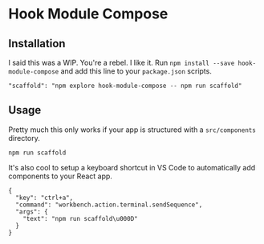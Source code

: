 
# Hook Module Compose

## Installation

I said this was a WIP. You're a rebel. I like it. Run `npm install --save hook-module-compose` and add this line to your `package.json` scripts.

```
"scaffold": "npm explore hook-module-compose -- npm run scaffold"
```

## Usage

Pretty much this only works if your app is structured with a `src/components` directory.

```
npm run scaffold
```

It's also cool to setup a keyboard shortcut in VS Code to automatically add components to your React app.

```
{
  "key": "ctrl+a",
  "command": "workbench.action.terminal.sendSequence",
  "args": {
    "text": "npm run scaffold\u000D"
  }
}
```
